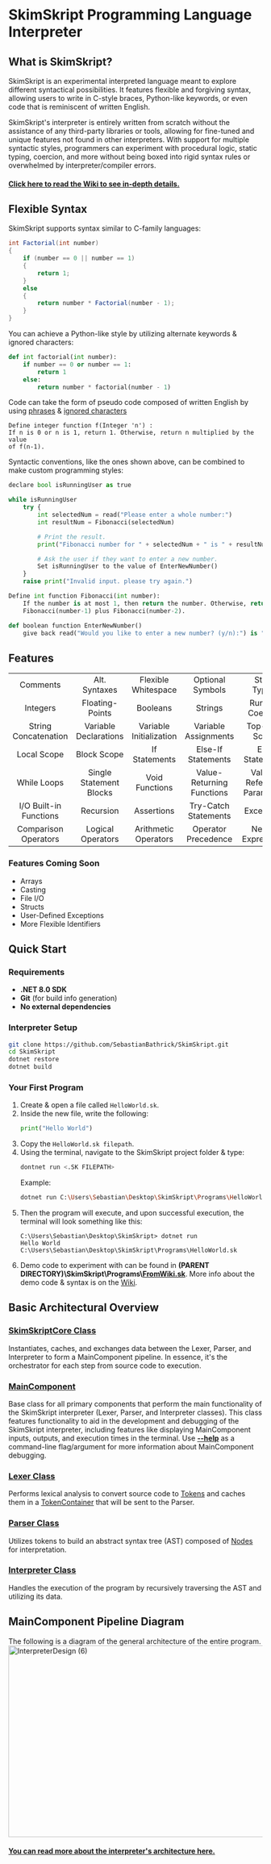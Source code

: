 # SkimSkript Programming Language Interpreter
## What is SkimSkript?
SkimSkript is an experimental interpreted language meant to explore different syntactical possibilities. It features flexible and forgiving syntax, allowing users to write in C-style braces, Python-like keywords, or even code that is reminiscent of written English.

SkimSkript's interpreter is entirely written from scratch without the assistance of any third-party libraries or tools, allowing for fine-tuned and unique features not found in other interpreters. With support for multiple syntactic styles, programmers can experiment with procedural logic, static typing, coercion, and more without being boxed into rigid syntax rules or overwhelmed by interpreter/compiler errors.

#### **[Click here to read the Wiki to see in-depth details.](https://github.com/SebastianBathrick/SkimSkript/wiki)**

## Flexible Syntax
SkimSkript supports syntax similar to C-family languages:
```csharp
int Factorial(int number)
{
	if (number == 0 || number == 1)
	{
		return 1;
	}
	else
	{
		return number * Factorial(number - 1);
    }
}
```

You can achieve a Python-like style by utilizing alternate keywords & ignored characters:
```python
def int factorial(int number):
	if number == 0 or number == 1:
		return 1
	else:
		return number * factorial(number - 1)
```

Code can take the form of pseudo code composed of written English by using [phrases](https://github.com/SebastianBathrick/SkimSkript/wiki/1%E2%80%902:-Comments-&-Syntax-Intricacies#24--keywordsphrases) & [ignored characters](https://github.com/SebastianBathrick/SkimSkript/wiki/1%E2%80%902:-Comments-&-Syntax-Intricacies#21--symbols)
```
Define integer function f(Integer 'n') :
If n is 0 or n is 1, return 1. Otherwise, return n multiplied by the value 
of f(n-1).
```

Syntactic conventions, like the ones shown above, can be combined to make custom programming styles:
```python
declare bool isRunningUser as true

while isRunningUser
	try {
		int selectedNum = read("Please enter a whole number:")
		int resultNum = Fibonacci(selectedNum)

		# Print the result.
		print("Fibonacci number for " + selectedNum + " is " + resultNum)

		# Ask the user if they want to enter a new number.
		Set isRunningUser to the value of EnterNewNumber()
	}
	raise print("Invalid input. please try again.") 

Define int function Fibonacci(int number):
	If the number is at most 1, then return the number. Otherwise, return the value of 
	Fibonacci(number-1) plus Fibonacci(number-2).

def boolean function EnterNewNumber()
	give back read("Would you like to enter a new number? (y/n):") is "y"
```
## Features
|   |   |   |   |   |
|:---:|:---:|:---:|:---:|:---:|
| Comments | Alt. Syntaxes | Flexible Whitespace | Optional Symbols | Static Typing |
| Integers | Floating-Points | Booleans | Strings | Runtime Coercion |
| String Concatenation | Variable Declarations | Variable Initialization | Variable Assignments | Top-level Scope |
| Local Scope | Block Scope | If Statements | Else-If Statements | Else Statements |
| While Loops | Single Statement Blocks | Void Functions | Value-Returning Functions | Value + Reference Parameters |
| I/O Built-in Functions | Recursion | Assertions | Try-Catch Statements | Exceptions |
| Comparison Operators | Logical Operators | Arithmetic Operators | Operator Precedence | Nested Expressions |
### Features Coming Soon
- Arrays
- Casting
- File I/O
- Structs
- User-Defined Exceptions
- More Flexible Identifiers

## Quick Start
### Requirements
* **.NET 8.0 SDK**
* **Git** (for build info generation)
* **No external dependencies**

### Interpreter Setup
```bash
git clone https://github.com/SebastianBathrick/SkimSkript.git
cd SkimSkript
dotnet restore
dotnet build
```

### Your First Program
1. Create & open a file called ```HelloWorld.sk```.
2. Inside the new file, write the following:
	```python
	print("Hello World")
	```
3. Copy the ```HelloWorld.sk filepath```.
4. Using the terminal, navigate to the SkimSkript project folder & type:
	```bash
	dontnet run <.SK FILEPATH>
	```
	Example:
	```bash
	dotnet run C:\Users\Sebastian\Desktop\SkimSkript\Programs\HelloWorld.sk
	```
5. Then the program will execute, and upon successful execution, the terminal will look something like this:
	```
	C:\Users\Sebastian\Desktop\SkimSkript> dotnet run 
	Hello World
	C:\Users\Sebastian\Desktop\SkimSkript\Programs\HelloWorld.sk
	```
 6. Demo code to experiment with can be found in **(PARENT DIRECTORY)\SkimSkript\\Programs\\[FromWiki.sk](https://github.com/SebastianBathrick/SkimSkript/blob/main/Programs/FromWiki.sk)**. More info about the demo code & syntax is on the [Wiki](https://github.com/SebastianBathrick/SkimSkript/wiki).

## Basic Architectural Overview
### [SkimSkriptCore Class](https://github.com/SebastianBathrick/SkimSkript/blob/main/SkimSkriptCore.cs)
Instantiates, caches, and exchanges data between the Lexer, Parser, and Interpreter to form a MainComponent pipeline. In essence, it's the orchestrator for each step from source code to execution.

### [MainComponent](https://github.com/SebastianBathrick/SkimSkript/blob/main/MainComponents/MainComponent.cs)
Base class for all primary components that perform the main functionality of the SkimSkript interpreter (Lexer, Parser, and Interpreter classes). This class features functionality to aid in the development and debugging of the SkimSkript interpreter, including features like displaying MainComponent inputs, outputs, and execution times in the terminal. Use <u>**--help**</u> as a command-line flag/argument for more information about MainComponent debugging.

### [Lexer Class](https://github.com/SebastianBathrick/SkimSkript/blob/main/MainComponents/Lexer.cs)
Performs lexical analysis to convert source code to [Tokens](https://github.com/SebastianBathrick/SkimSkript/blob/main/Tokens/Token.cs) and caches them in a [TokenContainer](https://github.com/SebastianBathrick/SkimSkript/blob/main/Tokens/TokenContainer.cs) that will be sent to the Parser.

### [Parser Class](https://github.com/SebastianBathrick/SkimSkript/blob/main/MainComponents/Parser.cs)
Utilizes tokens to build an abstract syntax tree (AST) composed of [Nodes](https://github.com/SebastianBathrick/SkimSkript/blob/main/Nodes/Node.cs) for interpretation. 

### [Interpreter Class](https://github.com/SebastianBathrick/SkimSkript/blob/main/MainComponents/Interpreter.cs)
Handles the execution of the program by recursively traversing the AST and utilizing its data.

## MainComponent Pipeline Diagram
The following is a diagram of the general architecture of the entire program. 
<img width="1520" height="380" alt="InterpreterDesign (6)" src="https://github.com/user-attachments/assets/fa7b5a69-53de-417a-8867-2a8c6d82acc1" />

#### [**You can read more about the interpreter's architecture here.**](https://github.com/SebastianBathrick/SkimSkript/wiki/*-Architectural-Overview)
